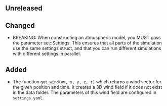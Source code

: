 ## Unreleased

## Changed
- BREAKING: When constructing an atmospheric model, you MUST pass the parameter set::Settings. This ensures that all parts of the simulation use the same settings struct, and that you can run different simulations with different settings in parallel.

## Added
- The function `get_wind(am, x, y, z, t)` which returns a wind vector for the given position and time. It creates a 3D wind field if it does not exist in the data folder. The parameters of this wind field are configured in `settings.yaml`.